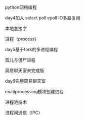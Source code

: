 python网络编程


day4加入 select poll epoll IO多路复用



本地套接字




进程（process）




day5基于fork的多进程编程



孤儿与僵尸进程



简易聊天室未完成版


day6完整简易聊天室


multiprocessing模块创建进程

进程池技术

进程间通信（IPC）

